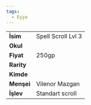 ```yaml
---  
tags:
  - Eşya  
---  
```

  
|  |  |  
|---|---|  
| **İsim** | Spell Scroll Lvl 3|  
| **Okul** | |  
| **Fiyat** | 250gp|  
| **Rarity** | |  
| **Kimde** | |  
| **Menşei** | Vilenor Mazgan|  
| **İşlev** | Standart scroll|  
